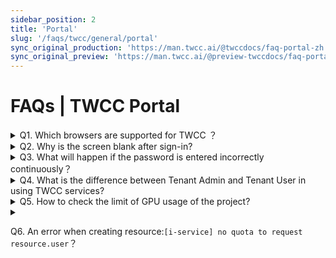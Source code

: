 ```yaml
---
sidebar_position: 2
title: 'Portal'
slug: '/faqs/twcc/general/portal'
sync_original_production: 'https://man.twcc.ai/@twccdocs/faq-portal-zh' 
sync_original_preview: 'https://man.twcc.ai/@preview-twccdocs/faq-portal-zh'
---
```


# FAQs | TWCC Portal

<details>

<summary> Q1. Which browsers are supported for TWCC ？</summary>

It is recommended to use the following supported browsers for the best user experience:

|  | Windows7 | Windows10+ | Mac OS 10+ |Ubuntu 16.04+(Linux) |
| -------- | -------- | -------- | -------- |-------- |
| Chrome 70+     | <i class="fa fa-check" aria-hidden="true"></i>     | <i class="fa fa-check" aria-hidden="true"></i>    | <i class="fa fa-check" aria-hidden="true"></i>     | <i class="fa fa-check" aria-hidden="true"></i>     |
|Firefox 62+    | <i class="fa fa-check" aria-hidden="true"></i>    | <i class="fa fa-check" aria-hidden="true"></i>     | <i class="fa fa-check" aria-hidden="true"></i>     | <i class="fa fa-check" aria-hidden="true"></i>    |
| Safari 12+     | <i class="fa fa-check" aria-hidden="true"></i>     | <i class="fa fa-check" aria-hidden="true"></i>     | <i class="fa fa-check" aria-hidden="true"></i>    | <i class="fa fa-check" aria-hidden="true"></i>     |
| Edge 62+     | <i class="fa fa-check" aria-hidden="true"></i>     | <i class="fa fa-check" aria-hidden="true"></i>     | -     | -     |
| IE9/IE10     | <i class="fa fa-times" aria-hidden="true"></i>     | <i class="fa fa-times" aria-hidden="true"></i>     |  -    |  -      |

</details>

<details>

<summary> Q2. Why is the screen blank after sign-in?</summary>

After TWCC update the new version, a blank screen will be displayed after signing in if your browser stores the previous version cache. Clear the cache to sign in normally.

</details>

<details>

<summary> Q3. What will happen if the password is entered incorrectly continuously？</summary>

If you enter the password incorrectly for 3 consecutive times, you will not be able to sign in for 15 minutes. Please try again later.

</details>

<details>

<summary> Q4. What is the difference between Tenant Admin and Tenant User in using TWCC services?</summary>

The differences between Tenant Admin and Tenant User are role permissions, please refer to [<ins>this document</ins>](https://man.twcc.ai/@twccdocs/role-main-en) for the differences between the two roles.

</details>


<details>

<summary> Q5. How to check the limit of GPU usage of the project?</summary>

Please refer to "Quota" of [<ins>this document</ins>](/user-guides/twcc/general/manage-quota.md).

</details>

<details>

<summary>

Q6. An error when creating resource:`[i-service] no quota to request resource.user`？
</summary>


If the following error messages occur when you're using services/resources of TWCC, (e.g., create or start a VCS instance, detach the data disk or use container services...etc.):

- `error code：401(Unauthorized)`
- `error message：[i-service] no quota to request resource.user`

They indicate that the credit of the project is insufficient. Please check whether the main wallet or the user's sub wallet of your project is still enough for using services.

</details>